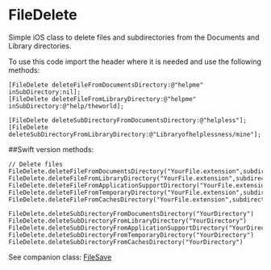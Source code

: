 FileDelete
==========

Simple iOS class to delete files and subdirectories from the Documents and Library directories.

To use this code import the header where it is needed and use the following methods:


    [FileDelete deleteFileFromDocumentsDirectory:@"helpme" inSubDirectory:nil];
    [FileDelete deleteFileFromLibraryDirectory:@"helpme" inSubDirectory:@"help/theworld];
    
    [FileDelete deleteSubDirectoryFromDocumentsDirectory:@"helpless"];
    [FileDelete deleteSubDirectoryFromLibraryDirectory:@"Libraryofhelplessness/mine"];

##Swift version methods:

    // Delete files
    FileDelete.deleteFileFromDocumentsDirectory("YourFile.extension",subdirectory:"YourDirectory")
    FileDelete.deleteFileFromLibraryDirectory("YourFile.extension",subdirectory:"YourDirectory")
    FileDelete.deleteFileFromApplicationSupportDirectory("YourFile.extension",subdirectory:"YourDirectory")
    FileDelete.deleteFileFromTemporaryDirectory("YourFile.extension",subdirectory:"YourDirectory")
    FileDelete.deleteFileFromCachesDirectory("YourFile.extension",subdirectory:"YourDirectory")
    
    FileDelete.deleteSubDirectoryFromDocumentsDirectory("YourDirectory")
    FileDelete.deleteSubDirectoryFromLibraryDirectory("YourDirectory")
    FileDelete.deleteSubDirectoryFromApplicationSupportDirectory("YourDirectory")
    FileDelete.deleteSubDirectoryFromTemporaryDirectory("YourDirectory")
    FileDelete.deleteSubDirectoryFromCachesDirectory("YourDirectory")

See companion class: [FileSave](https://github.com/sketchytech/FileSave)


